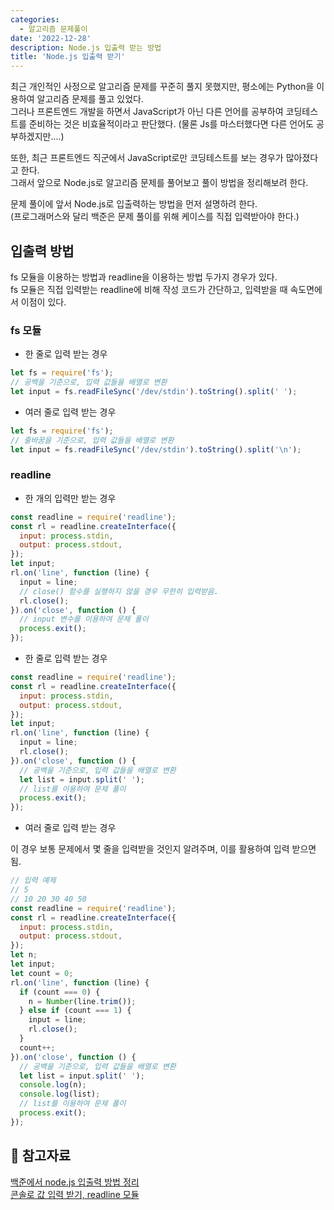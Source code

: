 ```yaml
---
categories:
  - 알고리즘 문제풀이
date: '2022-12-28'
description: Node.js 입출력 받는 방법
title: 'Node.js 입출력 받기'
---
```


최근 개인적인 사정으로 알고리즘 문제를 꾸준히 풀지 못했지만, 평소에는 Python을 이용하여 알고리즘 문제를 풀고 있었다.  
그러나 프론트엔드 개발을 하면서 JavaScript가 아닌 다른 언어를 공부하여 코딩테스트를 준비하는 것은 비효율적이라고 판단했다. (물론 Js를 마스터했다면 다른 언어도 공부하겠지만....)

또한, 최근 프론트엔드 직군에서 JavaScript로만 코딩테스트를 보는 경우가 많아졌다고 한다.  
그래서 앞으로 Node.js로 알고리즘 문제를 풀어보고 풀이 방법을 정리해보려 한다.

문제 풀이에 앞서 Node.js로 입출력하는 방법을 먼저 설명하려 한다.  
(프로그래머스와 달리 백준은 문제 풀이를 위해 케이스를 직접 입력받아야 한다.)

## 입출력 방법

fs 모듈을 이용하는 방법과 readline을 이용하는 방법 두가지 경우가 있다.  
fs 모듈은 직접 입력받는 readline에 비해 작성 코드가 간단하고, 입력받을 때 속도면에서 이점이 있다.

### fs 모듈

- 한 줄로 입력 받는 경우

```javascript
let fs = require('fs');
// 공백을 기준으로, 입력 값들을 배열로 변환
let input = fs.readFileSync('/dev/stdin').toString().split(' ');
```

- 여러 줄로 입력 받는 경우

```javascript
let fs = require('fs');
// 줄바꿈을 기준으로, 입력 값들을 배열로 변환
let input = fs.readFileSync('/dev/stdin').toString().split('\n');
```

### readline

- 한 개의 입력만 받는 경우

```javascript
const readline = require('readline');
const rl = readline.createInterface({
  input: process.stdin,
  output: process.stdout,
});
let input;
rl.on('line', function (line) {
  input = line;
  // close() 함수를 실행하지 않을 경우 무한히 입력받음.
  rl.close();
}).on('close', function () {
  // input 변수를 이용하여 문제 풀이
  process.exit();
});
```

- 한 줄로 입력 받는 경우

```javascript
const readline = require('readline');
const rl = readline.createInterface({
  input: process.stdin,
  output: process.stdout,
});
let input;
rl.on('line', function (line) {
  input = line;
  rl.close();
}).on('close', function () {
  // 공백을 기준으로, 입력 값들을 배열로 변환
  let list = input.split(' ');
  // list를 이용하여 문제 풀이
  process.exit();
});
```

- 여러 줄로 입력 받는 경우

이 경우 보통 문제에서 몇 줄을 입력받을 것인지 알려주며, 이를 활용하여 입력 받으면 됨.

```javascript
// 입력 예제
// 5
// 10 20 30 40 50
const readline = require('readline');
const rl = readline.createInterface({
  input: process.stdin,
  output: process.stdout,
});
let n;
let input;
let count = 0;
rl.on('line', function (line) {
  if (count === 0) {
    n = Number(line.trim());
  } else if (count === 1) {
    input = line;
    rl.close();
  }
  count++;
}).on('close', function () {
  // 공백을 기준으로, 입력 값들을 배열로 변환
  let list = input.split(' ');
  console.log(n);
  console.log(list);
  // list를 이용하여 문제 풀이
  process.exit();
});
```

## 📖 참고자료

[백준에서 node.js 입출력 방법 정리](https://nyang-in.tistory.com/156)  
[콘솔로 값 입력 받기, readline 모듈](https://bluehorn07.tistory.com/49)
